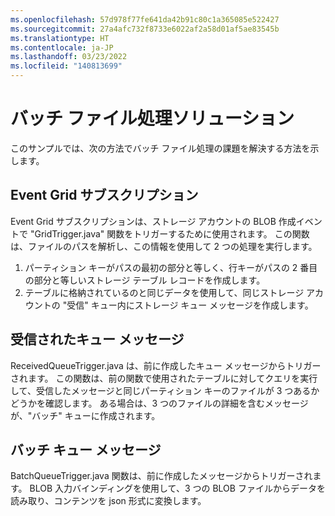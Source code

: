 ```yaml
---
ms.openlocfilehash: 57d978f77fe641da42b91c80c1a365085e522427
ms.sourcegitcommit: 27a4afc732f8733e6022af2a58d01af5ae83545b
ms.translationtype: HT
ms.contentlocale: ja-JP
ms.lasthandoff: 03/23/2022
ms.locfileid: "140813699"
---
```

# <a name="batch-file-processing-solution"></a>バッチ ファイル処理ソリューション

このサンプルでは、次の方法でバッチ ファイル処理の課題を解決する方法を示します。

## <a name="event-grid-subscription"></a>Event Grid サブスクリプション

Event Grid サブスクリプションは、ストレージ アカウントの BLOB 作成イベントで "GridTrigger.java" 関数をトリガーするために使用されます。 この関数は、ファイルのパスを解析し、この情報を使用して 2 つの処理を実行します。

1. パーティション キーがパスの最初の部分と等しく、行キーがパスの 2 番目の部分と等しいストレージ テーブル レコードを作成します。
2. テーブルに格納されているのと同じデータを使用して、同じストレージ アカウントの "受信" キュー内にストレージ キュー メッセージを作成します。

## <a name="received-queue-message"></a>受信されたキュー メッセージ

ReceivedQueueTrigger.java は、前に作成したキュー メッセージからトリガーされます。 この関数は、前の関数で使用されたテーブルに対してクエリを実行して、受信したメッセージと同じパーティション キーのファイルが 3 つあるかどうかを確認します。 ある場合は、3 つのファイルの詳細を含むメッセージが、"バッチ" キューに作成されます。

## <a name="batched-queue-message"></a>バッチ キュー メッセージ

BatchQueueTrigger.java 関数は、前に作成したメッセージからトリガーされます。 BLOB 入力バインディングを使用して、3 つの BLOB ファイルからデータを読み取り、コンテンツを json 形式に変換します。
